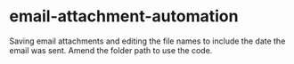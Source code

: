 # email-attachment-automation
Saving email attachments and editing the file names to include the date the email was sent. Amend the folder path to use the code.
